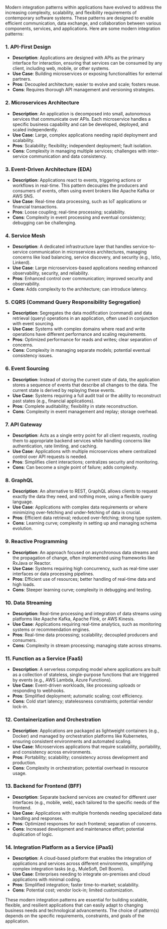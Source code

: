 Modern integration patterns within applications have evolved to address the increasing complexity, scalability, and flexibility requirements of contemporary software systems. These patterns are designed to enable efficient communication, data exchange, and collaboration between various components, services, and applications. Here are some modern integration patterns:

### 1. **API-First Design**
   - **Description**: Applications are designed with APIs as the primary interface for interaction, ensuring that services can be consumed by any client, including web, mobile, or other systems.
   - **Use Case**: Building microservices or exposing functionalities for external partners.
   - **Pros**: Decoupled architecture; easier to evolve and scale; fosters reuse.
   - **Cons**: Requires thorough API management and versioning strategies.

### 2. **Microservices Architecture**
   - **Description**: An application is decomposed into small, autonomous services that communicate over APIs. Each microservice handles a specific business capability and can be developed, deployed, and scaled independently.
   - **Use Case**: Large, complex applications needing rapid deployment and scalability.
   - **Pros**: Scalability; flexibility; independent deployment; fault isolation.
   - **Cons**: Complexity in managing multiple services; challenges with inter-service communication and data consistency.

### 3. **Event-Driven Architecture (EDA)**
   - **Description**: Applications react to events, triggering actions or workflows in real-time. This pattern decouples the producers and consumers of events, often using event brokers like Apache Kafka or AWS SNS.
   - **Use Case**: Real-time data processing, such as IoT applications or financial transactions.
   - **Pros**: Loose coupling; real-time processing; scalability.
   - **Cons**: Complexity in event processing and eventual consistency; debugging can be challenging.

### 4. **Service Mesh**
   - **Description**: A dedicated infrastructure layer that handles service-to-service communication in microservices architectures, managing concerns like load balancing, service discovery, and security (e.g., Istio, Linkerd).
   - **Use Case**: Large microservices-based applications needing enhanced observability, security, and reliability.
   - **Pros**: Enhanced control over communication; improved security and observability.
   - **Cons**: Adds complexity to the architecture; can introduce latency.

### 5. **CQRS (Command Query Responsibility Segregation)**
   - **Description**: Segregates the data modification (command) and data retrieval (query) operations in an application, often used in conjunction with event sourcing.
   - **Use Case**: Systems with complex domains where read and write operations have different performance and scaling requirements.
   - **Pros**: Optimized performance for reads and writes; clear separation of concerns.
   - **Cons**: Complexity in managing separate models; potential eventual consistency issues.

### 6. **Event Sourcing**
   - **Description**: Instead of storing the current state of data, the application stores a sequence of events that describe all changes to the data. The current state is derived by replaying these events.
   - **Use Case**: Systems requiring a full audit trail or the ability to reconstruct past states (e.g., financial applications).
   - **Pros**: Complete auditability; flexibility in state reconstruction.
   - **Cons**: Complexity in event management and replay; storage overhead.

### 7. **API Gateway**
   - **Description**: Acts as a single entry point for all client requests, routing them to appropriate backend services while handling concerns like authentication, rate limiting, and caching.
   - **Use Case**: Applications with multiple microservices where centralized control over API requests is needed.
   - **Pros**: Simplifies client interactions; centralizes security and monitoring.
   - **Cons**: Can become a single point of failure; adds complexity.

### 8. **GraphQL**
   - **Description**: An alternative to REST, GraphQL allows clients to request exactly the data they need, and nothing more, using a flexible query language.
   - **Use Case**: Applications with complex data requirements or where minimizing over-fetching and under-fetching of data is crucial.
   - **Pros**: Efficient data retrieval; reduced over-fetching; strong type system.
   - **Cons**: Learning curve; complexity in setting up and managing schema evolution.

### 9. **Reactive Programming**
   - **Description**: An approach focused on asynchronous data streams and the propagation of change, often implemented using frameworks like RxJava or Reactor.
   - **Use Case**: Systems requiring high concurrency, such as real-time user interfaces or data processing pipelines.
   - **Pros**: Efficient use of resources; better handling of real-time data and high loads.
   - **Cons**: Steeper learning curve; complexity in debugging and testing.

### 10. **Data Streaming**
   - **Description**: Real-time processing and integration of data streams using platforms like Apache Kafka, Apache Flink, or AWS Kinesis.
   - **Use Case**: Applications requiring real-time analytics, such as monitoring systems or recommendation engines.
   - **Pros**: Real-time data processing; scalability; decoupled producers and consumers.
   - **Cons**: Complexity in stream processing; managing state across streams.

### 11. **Function as a Service (FaaS)**
   - **Description**: A serverless computing model where applications are built as a collection of stateless, single-purpose functions that are triggered by events (e.g., AWS Lambda, Azure Functions).
   - **Use Case**: Event-driven workloads, like processing uploads or responding to webhooks.
   - **Pros**: Simplified deployment; automatic scaling; cost efficiency.
   - **Cons**: Cold start latency; statelessness constraints; potential vendor lock-in.

### 12. **Containerization and Orchestration**
   - **Description**: Applications are packaged as lightweight containers (e.g., Docker) and managed by orchestration platforms like Kubernetes, ensuring consistent environments and automated scaling.
   - **Use Case**: Microservices applications that require scalability, portability, and consistency across environments.
   - **Pros**: Portability; scalability; consistency across development and production.
   - **Cons**: Complexity in orchestration; potential overhead in resource usage.

### 13. **Backend for Frontend (BFF)**
   - **Description**: Separate backend services are created for different user interfaces (e.g., mobile, web), each tailored to the specific needs of the frontend.
   - **Use Case**: Applications with multiple frontends needing specialized data handling and responses.
   - **Pros**: Optimized responses for each frontend; separation of concerns.
   - **Cons**: Increased development and maintenance effort; potential duplication of logic.

### 14. **Integration Platform as a Service (iPaaS)**
   - **Description**: A cloud-based platform that enables the integration of applications and services across different environments, simplifying complex integration tasks (e.g., MuleSoft, Dell Boomi).
   - **Use Case**: Enterprises needing to integrate on-premises and cloud applications with minimal coding.
   - **Pros**: Simplified integration; faster time-to-market; scalability.
   - **Cons**: Potential cost; vendor lock-in; limited customization.

These modern integration patterns are essential for building scalable, flexible, and resilient applications that can easily adapt to changing business needs and technological advancements. The choice of pattern(s) depends on the specific requirements, constraints, and goals of the application.
